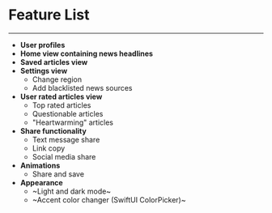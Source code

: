 # Feature List
______________
- **User profiles**
- **Home view containing news headlines**
- **Saved articles view**
- **Settings view**
  - Change region
  - Add blacklisted news sources
- **User rated articles view**
  - Top rated articles
  - Questionable articles
  - "Heartwarming" articles
- **Share functionality**
  - Text message share
  - Link copy
  - Social media share
- **Animations**
  - Share and save
- **Appearance**
  - ~Light and dark mode~
  - ~Accent color changer (SwiftUI ColorPicker)~
